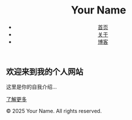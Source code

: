 <!DOCTYPE html>
<html lang="zh-CN">
<head>
  <meta charset="UTF-8">
  <meta name="viewport" content="width=device-width, initial-scale=1.0">
  <title>Your Name | Personal Website</title>
  <link rel="stylesheet" href="assets/css/style.css">
</head>
<body>
  <header>
    <h1>Your Name</h1>
    <nav>
      <ul>
        <li><a href="index.html">首页</a></li>
        <li><a href="pages/about.html">关于</a></li>
        <li><a href="posts/">博客</a></li>
      </ul>
    </nav>
  </header>
  <main>
    <section class="hero">
      <h2>欢迎来到我的个人网站</h2>
      <p>这里是你的自我介绍...</p>
      <a href="pages/about.html" class="btn">了解更多</a>
    </section>
  </main>
  <footer>
    <p>&copy; 2025 Your Name. All rights reserved.</p>
  </footer>
  <script src="assets/js/main.js"></script>
</body>
</html>
